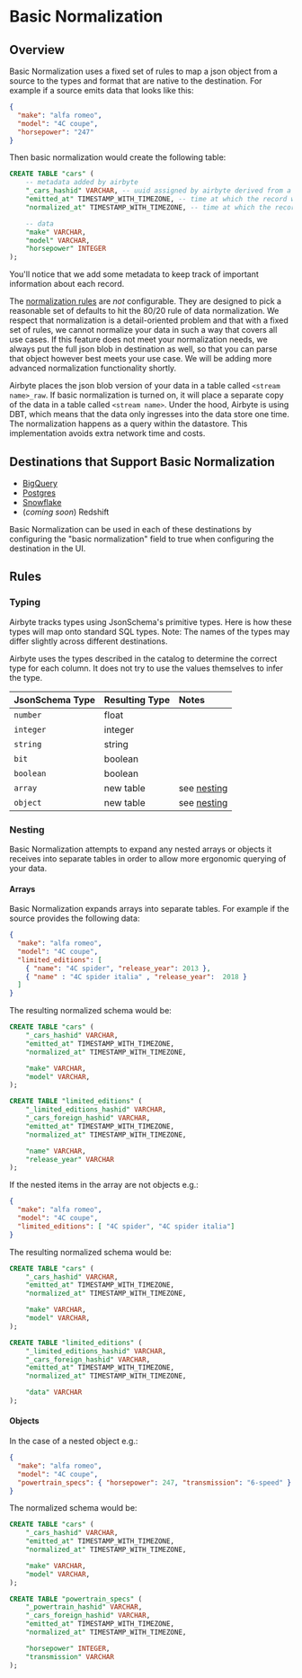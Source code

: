 # Basic Normalization

## Overview

Basic Normalization uses a fixed set of rules to map a json object from a source to the types and format that are native to the destination. For example if a source emits data that looks like this:
```json
{
  "make": "alfa romeo",
  "model": "4C coupe",
  "horsepower": "247"
}
```
Then basic normalization would create the following table:

```sql
CREATE TABLE "cars" (
    -- metadata added by airbyte
    "_cars_hashid" VARCHAR, -- uuid assigned by airbyte derived from a hash of the data.
    "emitted_at" TIMESTAMP_WITH_TIMEZONE, -- time at which the record was emitted.
    "normalized_at" TIMESTAMP_WITH_TIMEZONE, -- time at which the record was normalized.

    -- data
    "make" VARCHAR,
    "model" VARCHAR,
    "horsepower" INTEGER
);
```

You'll notice that we add some metadata to keep track of important information about each record.

The [normalization rules](#Rules) are _not_ configurable. They are designed to pick a reasonable set of defaults to hit the 80/20 rule of data normalization. We respect that normalization is a detail-oriented problem and that with a fixed set of rules, we cannot normalize your data in such a way that covers all use cases. If this feature does not meet your normalization needs, we always put the full json blob in destination as well, so that you can parse that object however best meets your use case. We will be adding more advanced normalization functionality shortly.

Airbyte places the json blob version of your data in a table called `<stream name>_raw`. If basic normalization is turned on, it will place a separate copy of the data in a table called `<stream name>`. Under the hood, Airbyte is using DBT, which means that the data only ingresses into the data store one time. The normalization happens as a query within the datastore. This implementation avoids extra network time and costs.

## Destinations that Support Basic Normalization
- [BigQuery](../integrations/destinations/bigquery.md)
- [Postgres](../integrations/destinations/postgres.md)
- [Snowflake](../integrations/destinations/snowflake.md)
- (_coming soon_) Redshift

Basic Normalization can be used in each of these destinations by configuring the "basic normalization" field to true when configuring the destination in the UI.

## Rules

### Typing

Airbyte tracks types using JsonSchema's primitive types. Here is how these types will map onto standard SQL types. Note: The names of the types may differ slightly across different destinations.

Airbyte uses the types described in the catalog to determine the correct type for each column. It does not try to use the values themselves to infer the type.

| JsonSchema Type | Resulting Type | Notes |
| :--- | :--- | :--- |
| `number` | float |  |
| `integer` | integer |  |
| `string` | string |  |
| `bit` | boolean |  |
| `boolean` | boolean |  |
| `array` | new table | see [nesting](#Nesting) |
| `object` | new table | see [nesting](#Nesting) |

### Nesting

Basic Normalization attempts to expand any nested arrays or objects it receives into separate tables in order to allow more ergonomic querying of your data.

#### Arrays

Basic Normalization expands arrays into separate tables. For example if the source provides the following data:
```json
{
  "make": "alfa romeo",
  "model": "4C coupe",
  "limited_editions": [
    { "name": "4C spider", "release_year": 2013 },
    { "name" : "4C spider italia" , "release_year":  2018 }
  ]
}
```

The resulting normalized schema would be:
```sql
CREATE TABLE "cars" (
    "_cars_hashid" VARCHAR,
    "emitted_at" TIMESTAMP_WITH_TIMEZONE,
    "normalized_at" TIMESTAMP_WITH_TIMEZONE,

    "make" VARCHAR,
    "model" VARCHAR,
);

CREATE TABLE "limited_editions" (
    "_limited_editions_hashid" VARCHAR,
    "_cars_foreign_hashid" VARCHAR,
    "emitted_at" TIMESTAMP_WITH_TIMEZONE,
    "normalized_at" TIMESTAMP_WITH_TIMEZONE,

    "name" VARCHAR,
    "release_year" VARCHAR
);
```

If the nested items in the array are not objects e.g.:
```json
{
  "make": "alfa romeo",
  "model": "4C coupe",
  "limited_editions": [ "4C spider", "4C spider italia"]
}
```

The resulting normalized schema would be:
```sql
CREATE TABLE "cars" (
    "_cars_hashid" VARCHAR,
    "emitted_at" TIMESTAMP_WITH_TIMEZONE,
    "normalized_at" TIMESTAMP_WITH_TIMEZONE,

    "make" VARCHAR,
    "model" VARCHAR,
);

CREATE TABLE "limited_editions" (
    "_limited_editions_hashid" VARCHAR,
    "_cars_foreign_hashid" VARCHAR,
    "emitted_at" TIMESTAMP_WITH_TIMEZONE,
    "normalized_at" TIMESTAMP_WITH_TIMEZONE,

    "data" VARCHAR
);
```

#### Objects

In the case of a nested object e.g.:
```json
{
  "make": "alfa romeo",
  "model": "4C coupe",
  "powertrain_specs": { "horsepower": 247, "transmission": "6-speed" }
}
```

The normalized schema would be:
```sql
CREATE TABLE "cars" (
    "_cars_hashid" VARCHAR,
    "emitted_at" TIMESTAMP_WITH_TIMEZONE,
    "normalized_at" TIMESTAMP_WITH_TIMEZONE,

    "make" VARCHAR,
    "model" VARCHAR,
);

CREATE TABLE "powertrain_specs" (
    "_powertrain_hashid" VARCHAR,
    "_cars_foreign_hashid" VARCHAR,
    "emitted_at" TIMESTAMP_WITH_TIMEZONE,
    "normalized_at" TIMESTAMP_WITH_TIMEZONE,

    "horsepower" INTEGER,
    "transmission" VARCHAR
);
```
